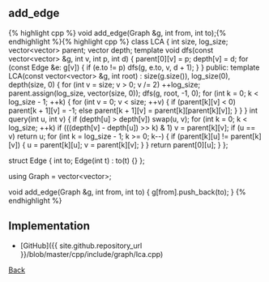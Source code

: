 ## add_edge

{% highlight cpp %}
void add_edge(Graph &g, int from, int to);{% endhighlight %}{% highlight cpp %}
class LCA {
  int size, log_size;
  vector<vector<int>> parent;
  vector<int> depth;
  template <typename Edge>
  void dfs(const vector<vector<Edge>> &g, int v, int p, int d) {
    parent[0][v] = p; depth[v] = d;
    for (const Edge &e: g[v]) {
      if (e.to != p) dfs(g, e.to, v, d + 1);
    }
  }
public:
  template <typename Edge>
  LCA(const vector<vector<Edge>> &g, int root) : size(g.size()), log_size(0), depth(size, 0) {
    for (int v = size; v > 0; v /= 2) ++log_size;
    parent.assign(log_size, vector<int>(size, 0));
    dfs(g, root, -1, 0);
    for (int k = 0; k < log_size - 1; ++k) {
      for (int v = 0; v < size; ++v) {
        if (parent[k][v] < 0) parent[k + 1][v] = -1;
        else parent[k + 1][v] = parent[k][parent[k][v]];
      }
    }
  }
  int query(int u, int v) {
    if (depth[u] > depth[v]) swap(u, v);
    for (int k = 0; k < log_size; ++k)
      if (((depth[v] - depth[u]) >> k) & 1) v = parent[k][v];
    if (u == v) return u;
    for (int k = log_size - 1; k >= 0; k--) {
      if (parent[k][u] != parent[k][v]) {
        u = parent[k][u];
        v = parent[k][v];
      }
    }
    return parent[0][u];
  }
};

struct Edge {
  int to;
  Edge(int t) : to(t) {}
};

using Graph = vector<vector<Edge>>;

void add_edge(Graph &g, int from, int to) {
  g[from].push_back(to);
}
{% endhighlight %}

## Implementation

- [GitHub]({{ site.github.repository_url }}/blob/master/cpp/include/graph/lca.cpp)

[Back](../..)
